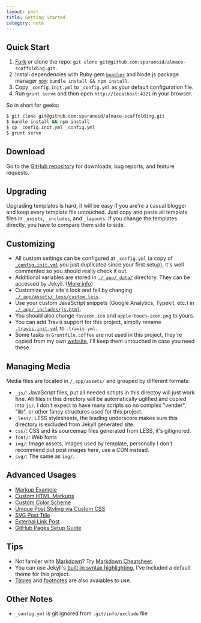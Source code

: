 ```yaml
---
layout: post
title: Getting Started
category: note
---
```


## Quick Start

1. [Fork](https://github.com/sparanoid/almace-scaffolding/fork) or clone the repo: `git clone git@github.com:sparanoid/almace-scaffolding.git`.
2. Install dependencies with Ruby gem [`bundler`](http://bundler.io/) and Node.js package manager [`npm`](https://www.npmjs.org/): `bundle install && npm install`.
3. Copy `_config.init.yml` to `_config.yml` as your default configuration file.
3. Run `grunt serve` and then open `http://localhost:4321` in your browser.

So in short for geeks:

```sh
$ git clone git@github.com:sparanoid/almace-scaffolding.git
$ bundle install && npm install
$ cp _config.init.yml _config.yml
$ grunt serve
```

## Download

Go to the [GitHub repository](https://github.com/sparanoid/almace-scaffolding) for downloads, bug reports, and feature requests.

## Upgrading

Upgrading templates is hard, it will be easy if you are're a casual blogger and keep every template file untouched. Just copy and paste all template files in `_assets`, `_includes`, and `_layouts`. If you change the templates directly, you have to compare them side to side.

## Customizing

- All custom settings can be configured at `_config.yml` (a copy of [`_config.init.yml`](https://github.com/sparanoid/almace-scaffolding/blob/master/_config.init.yml) you just duplicated since your first setup), it's well commented so you should really check it out.
- Additional variables are stored in [`./_app/_data/`](https://github.com/sparanoid/almace-scaffolding/blob/master/_app/_data) directory. They can be accessed by Jekyll. ([More info](http://jekyllrb.com/docs/datafiles/))
- Customize your site's look and fell by changing [`./_app/assets/_less/custom.less`](https://github.com/sparanoid/almace-scaffolding/blob/master/_app/assets/_less/custom.less).
- Use your custom JavaScript snippets (Google Analytics, Typekit, etc.) in [`./_app/_includes/js.html`](https://github.com/sparanoid/almace-scaffolding/blob/master/_app/_includes/js.html).
- You should also change `favicon.ico` and `apple-touch-icon.png` to yours.
- You can add Travis support for this project, simplly rename [`.travis.init.yml`](https://github.com/sparanoid/almace-scaffolding/blob/master/.travis.init.yml) to `.travis.yml`.
- Some tasks in `Gruntfile.coffee` are not used in this project, they're copied from my own [website](https://github.com/sparanoid/sparanoid.com), I'll keep them untouched in case you need these.

## Managing Media

Media files are located in `/_app/assets/` and grouped by different formats:

- `_js/`: JavaScript files, put all needed sctipts in this directoy will just work fine. All files in this directory will be automatically uglified and copied into `js/`. I don't expect to have many scripts so no complex "vender", "lib", or other fancy structures used for this project.
- `_less/`: LESS stylesheets, the leading underscore makes sure this directory is excluded from Jekyll generated site.
- `css/`:  CSS and its sourcemap files generated from LESS, it's gitignored.
- `font/`: Web fonts
- `img/`: Image assets, images used by template, personally I don't recommend put post images here, use a CDN instead.
- `svg/`: The same as `img/`.

## Advanced Usages

- [Markup Example](http://sparanoid.com/lab/amsf/markup-example.html)
- [Custom HTML Markups](http://sparanoid.com/lab/amsf/custom-html-markups.html)
- [Custom Color Scheme](http://sparanoid.com/lab/amsf/custom-color-scheme.html)
- [Unique Post Styling via Custom CSS](http://sparanoid.com/lab/amsf/custom-css.html)
- [SVG Post Ttile](http://sparanoid.com/lab/amsf/svg-post-title.html)
- [External Link Post](http://sparanoid.com/lab/amsf/external-link-post.html)
- [GitHub Pages Setup Guide](http://sparanoid.com/lab/amsf/github-pages-setup.html)

## Tips

- Not familer with [Markdown](http://daringfireball.net/projects/markdown/)? Try [Markdown Cheatsheet](https://github.com/adam-p/markdown-here/wiki/Markdown-Cheatsheet).
- You can use Jekyll's [built-in syntax highlighting](http://jekyllrb.com/docs/templates/#code_snippet_highlighting), I've included a default theme for this project.
- [Tables](https://help.github.com/articles/github-flavored-markdown#tables) and [footnotes](https://github.com/vmg/redcarpet#and-its-like-really-simple-to-use) are also avaiables to use.

## Other Notes

- `_config.yml` is git ignored from `.git/info/exclude` file
